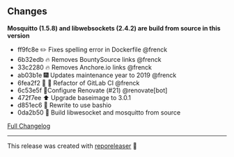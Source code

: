## Changes

**Mosquitto (1.5.8) and libwebsockets (2.4.2) are build from source in this version**

- ff9fc8e :pencil2: Fixes spelling error in Dockerfile @frenck 
- 6b32edb :fire: Removes BountySource links @frenck 
- 33c2280 :fire: Removes Anchore.io links @frenck 
- ab03b1e :fireworks: Updates maintenance year to 2019 @frenck 
- 6fea2f2 :tractor: :rocket: Refactor of GitLab CI @frenck 
- 6c53e5f 🔨Configure Renovate (#21) @renovate[bot] 
- 472f7ee ⬆️ Upgrade baseimage to 3.0.1 
- d851ec6 🔨 Rewrite to use bashio 
- 0da2b50 🔨 Build libwesocket and mosquitto from source 

[Full Changelog][changelog]

***

This release was created with [reporeleaser][reporeleaser] :tada:

[reporeleaser]: https://pypi.org/project/reporeleaser/
[changelog]: https://github.com/hassio-addons/addon-mqtt/compare/v0.3.1...v1.0.0